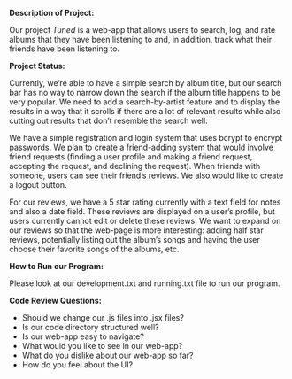 **Description of Project:** 

Our project *Tuned* is a web-app that allows users to search, log, and rate albums that they have been listening to and, in addition, track what their friends have been listening to.


**Project Status:**

Currently, we’re able to have a simple search by album title, but our search bar has no way to narrow down the search if the album title happens to be very popular. We need to add a search-by-artist feature and to display the results in a way that it scrolls if there are a lot of relevant results while also cutting out results that don’t resemble the search well.

We have a simple registration and login system that uses bcrypt to encrypt passwords. We plan to create a friend-adding system that would involve friend requests (finding a user profile and making a friend request, accepting the request, and declining the request). When friends with someone, users can see their friend’s reviews. We also would like to create a logout button. 

For our reviews, we have a 5 star rating currently with a text field for notes and also a date field. These reviews are displayed on a user’s profile, but users currently cannot edit or delete these reviews. We want to expand on our reviews so that the web-page is more interesting: adding half star reviews, potentially listing out the album’s songs and having the user choose their favorite songs of the albums, etc.

**How to Run our Program:** 

Please look at our development.txt and running.txt file to run our program. 

**Code Review Questions:** 

- Should we change our .js files into .jsx files?   
- Is our code directory structured well?  
- Is our web-app easy to navigate?   
- What would you like to see in our web-app?  
- What do you dislike about our web-app so far?  
- How do you feel about the UI?


